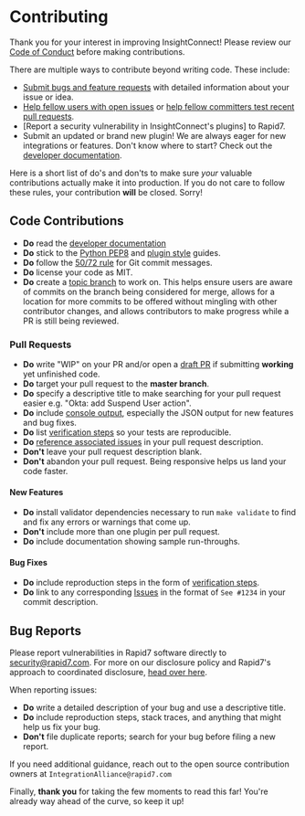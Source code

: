 # Contributing

Thank you for your interest in improving InsightConnect! Please review our [Code of Conduct] before making contributions.

There are multiple ways to contribute beyond writing code. These include:

- [Submit bugs and feature requests] with detailed information about your issue or idea.
- [Help fellow users with open issues] or [help fellow committers test recent pull requests].
- [Report a security vulnerability in InsightConnect's plugins] to Rapid7.
- Submit an updated or brand new plugin!  We are always eager for new
  integrations or features. Don't know where to start? Check out the [developer documentation].

Here is a short list of do's and don'ts to make sure *your* valuable contributions actually make
it into production.  If you do not care to follow these rules, your contribution
**will** be closed. Sorry!

## Code Contributions

- **Do** read the [developer documentation]
- **Do** stick to the [Python PEP8] and [plugin style] guides.
- **Do** follow the [50/72 rule] for Git commit messages.
- **Do** license your code as MIT.
- **Do** create a [topic branch] to work on. This helps ensure users are aware of commits on the branch being considered for merge, allows for a location for more commits to be offered without mingling with other contributor changes, and allows contributors to make progress while a PR is still being reviewed.

### Pull Requests

- **Do** write "WIP" on your PR and/or open a [draft PR] if submitting **working** yet unfinished code.
- **Do** target your pull request to the **master branch**.
- **Do** specify a descriptive title to make searching for your pull request easier e.g. "Okta: add Suspend User action".
- **Do** include [console output], especially the JSON output for new features and bug fixes.
- **Do** list [verification steps] so your tests are reproducible.
- **Do** [reference associated issues] in your pull request description.
- **Don't** leave your pull request description blank.
- **Don't** abandon your pull request. Being responsive helps us land your code faster.

#### New Features

- **Do** install validator dependencies necessary to run `make validate` to find and fix any errors or warnings that come up.
- **Don't** include more than one plugin per pull request.
- **Do** include documentation showing sample run-throughs.

#### Bug Fixes

- **Do** include reproduction steps in the form of [verification steps].
- **Do** link to any corresponding [Issues] in the format of `See #1234` in your commit description.

## Bug Reports

Please report vulnerabilities in Rapid7 software directly to security@rapid7.com.
For more on our disclosure policy and Rapid7's approach to coordinated disclosure, [head over here](https://www.rapid7.com/security).

When reporting issues:

- **Do** write a detailed description of your bug and use a descriptive title.
- **Do** include reproduction steps, stack traces, and anything that might help us fix your bug.
- **Don't** file duplicate reports; search for your bug before filing a new report.

If you need additional guidance, reach out to the open source contribution owners at
`IntegrationAlliance@rapid7.com`

Finally, **thank you** for taking the few moments to read this far! You're already way ahead of the
curve, so keep it up!

[Code of Conduct]:https://github.com/rapid7/metasploit-framework/wiki/CODE_OF_CONDUCT.md
[developer documentation]:https://komand.github.io/python/start.html
[Submit bugs and feature requests]:https://github.com/rapid7/insightconnect-plugins/issues
[Report a security vulnerability in InsightConnect itself or its plugins]:https://www.rapid7.com/disclosure.jsp
[Help fellow users with open issues]:https://github.com/rapid7/insightconnect-plugins/issues
[help fellow committers test recent pull requests]:https://github.com/rapid7/insightconnect-plugins/pulls
[Python PEP8]:https://www.python.org/dev/peps/pep-0008/
[plugin style]:https://komand.github.io/python/style.html
[50/72 rule]:http://tbaggery.com/2008/04/19/a-note-about-git-commit-messages.html
[Report a security vulnerability in Metasploit itself]:https://www.rapid7.com/disclosure.jsp
[topic branch]:http://git-scm.com/book/en/Git-Branching-Branching-Workflows#Topic-Branches
[draft PR]:https://help.github.com/en/articles/about-pull-requests#draft-pull-requests
[console output]:https://help.github.com/articles/github-flavored-markdown#fenced-code-blocks
[verification steps]:https://help.github.com/articles/writing-on-github#task-lists
[reference associated issues]:https://github.com/blog/1506-closing-issues-via-pull-requests
[Issues]:https://github.com/rapid7/insightconnect-plugins/issues
